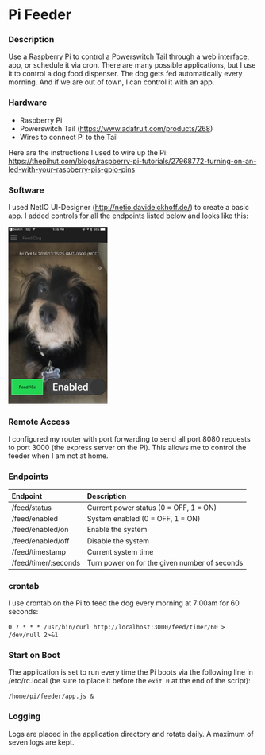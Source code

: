 # Pi Feeder

### Description

Use a Raspberry Pi to control a Powerswitch Tail through a web interface, app, or schedule it via cron. There are many possible applications, but I use it to control a dog food dispenser. The dog gets fed automatically every morning. And if we are out of town, I can control it with an app.

### Hardware

* Raspberry Pi
* Powerswitch Tail (https://www.adafruit.com/products/268)
* Wires to connect Pi to the Tail

Here are the instructions I used to wire up the Pi: https://thepihut.com/blogs/raspberry-pi-tutorials/27968772-turning-on-an-led-with-your-raspberry-pis-gpio-pins

### Software

I used NetIO UI-Designer (http://netio.davideickhoff.de/) to create a basic app. I added controls for all the endpoints listed below and looks like this:

<img src="screenshot.png" alt="NetIO App Screenshot" width="200px"/>

### Remote Access

I configured my router with port forwarding to send all port 8080 requests to port 3000 (the express server on the Pi). This allows me to control the feeder when I am not at home.

### Endpoints

| Endpoint             | Description                                     |
|:-------------------- |:----------------------------------------------- |
| /feed/status         | Current power status (0 = OFF, 1 = ON)          |
| /feed/enabled        | System enabled (0 = OFF, 1 = ON)                |
| /feed/enabled/on     | Enable the system                               |
| /feed/enabled/off    | Disable the system                              |
| /feed/timestamp      | Current system time                             |
| /feed/timer/:seconds | Turn power on for the given number of seconds   |

### crontab

I use crontab on the Pi to feed the dog every morning at 7:00am for 60 seconds:
```
0 7 * * * /usr/bin/curl http://localhost:3000/feed/timer/60 > /dev/null 2>&1
```

### Start on Boot

The application is set to run every time the Pi boots via the following line in /etc/rc.local (be sure to place it before the `exit 0` at the end of the script):
```
/home/pi/feeder/app.js &
```

### Logging

Logs are placed in the application directory and rotate daily. A maximum of seven logs are kept.
